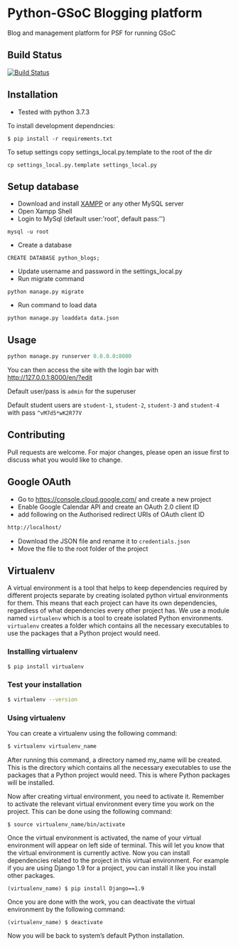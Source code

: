 # Python-GSoC Blogging platform

Blog and management platform for PSF for running GSoC

## Build Status

[![Build Status](https://travis-ci.org/python-gsoc/python-blogs.svg?branch=master)](https://travis-ci.org/python-gsoc/python-blogs)

## Installation

- Tested with python 3.7.3

To install development dependncies:

```
$ pip install -r requirements.txt
```

To setup settings copy settings_local.py.template to the root of the dir
```
cp settings_local.py.template settings_local.py
```

## Setup database
- Download and install [XAMPP](https://www.apachefriends.org/download.html) or any other MySQL server
- Open Xampp Shell
- Login to MySql (default user:'root', default pass:'')
```
mysql -u root 
```
- Create a database
```
CREATE DATABASE python_blogs;
```
- Update username and password in the settings_local.py
- Run migrate command
```
python manage.py migrate
```
- Run command to load data
```
python manage.py loaddata data.json
```

## Usage

```python
python manage.py runserver 0.0.0.0:8000
```

You can then access the site with the login bar with http://127.0.0.1:8000/en/?edit

Default user/pass is `admin` for the superuser

Default student users are `student-1`, `student-2`, `student-3` and `student-4` with pass `^vM7d5*wK2R77V`

## Contributing
Pull requests are welcome. For major changes, please open an issue first to discuss what you would like to change.

## Google OAuth
- Go to https://console.cloud.google.com/ and create a new project
- Enable Google Calendar API and create an OAuth 2.0 client ID
- add following on the Authorised redirect URIs of OAuth client ID
```bash
http://localhost/
```
- Download the JSON file and rename it to `credentials.json`
- Move the file to the root folder of the project

## Virtualenv

A virtual environment is a tool that helps to keep dependencies required by different projects separate by creating isolated python virtual environments for them. This means that each project can have its own dependencies, regardless of what dependencies every other project has. We use a module named `virtualenv` which is a tool to create isolated Python environments. `virtualenv` creates a folder which contains all the necessary executables to use the packages that a Python project would need.

### Installing virtualenv

```bash
$ pip install virtualenv
```

### Test your installation

```bash
$ virtualenv --version
```

### Using virtualenv

You can create a virtualenv using the following command:

```bash
$ virtualenv virtualenv_name
```

After running this command, a directory named my_name will be created. This is the directory which contains all the necessary executables to use the packages that a Python project would need. This is where Python packages will be installed.

Now after creating virtual environment, you need to activate it. Remember to activate the relevant virtual environment every time you work on the project. This can be done using the following command:

```
$ source virtualenv_name/bin/activate
```

Once the virtual environment is activated, the name of your virtual environment will appear on left side of terminal. This will let you know that the virtual environment is currently active.
Now you can install dependencies related to the project in this virtual environment. For example if you are using Django 1.9 for a project, you can install it like you install other packages.

```
(virtualenv_name) $ pip install Django==1.9
```

Once you are done with the work, you can deactivate the virtual environment by the following command:

```
(virtualenv_name) $ deactivate
```

Now you will be back to system’s default Python installation.

